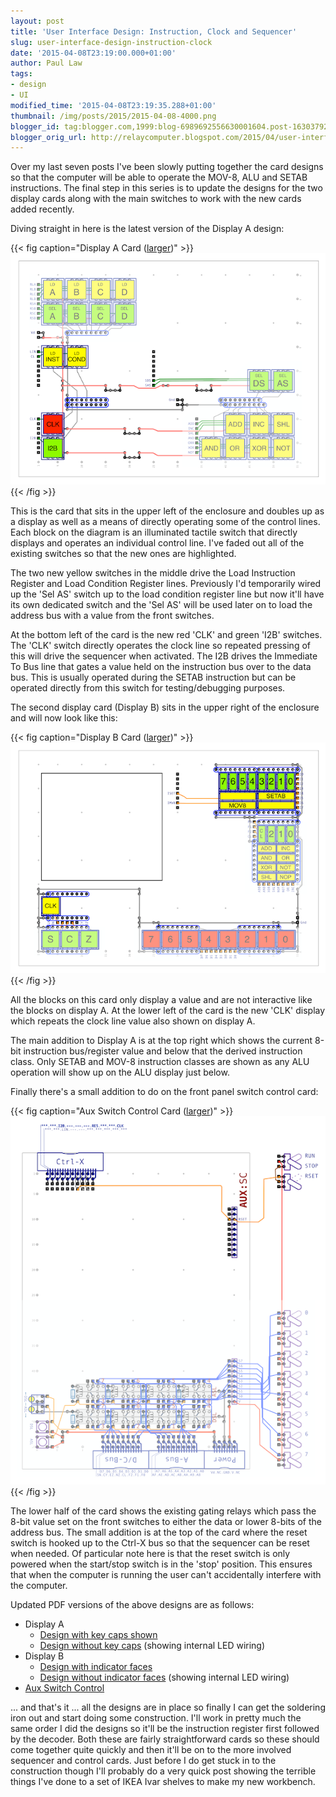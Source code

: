 ```yaml
---
layout: post
title: 'User Interface Design: Instruction, Clock and Sequencer'
slug: user-interface-design-instruction-clock
date: '2015-04-08T23:19:00.000+01:00'
author: Paul Law
tags:
- design
- UI
modified_time: '2015-04-08T23:19:35.288+01:00'
thumbnail: /img/posts/2015/2015-04-08-4000.png
blogger_id: tag:blogger.com,1999:blog-6989692556630001604.post-1630379224153065346
blogger_orig_url: http://relaycomputer.blogspot.com/2015/04/user-interface-design-instruction-clock.html
---
```


Over my last seven posts I've been slowly putting together the card designs so 
that the computer will be able to operate the MOV-8, ALU and SETAB 
instructions. The final step in this series is to update the designs for the 
two display cards along with the main switches to work with the new cards 
added recently.

Diving straight in here is the latest version of 
the Display A design:

{{< fig caption="Display A Card ([larger](/img/posts/2015/2015-04-08-1000.png))" >}}![Display A Card](/img/posts/2015/2015-04-08-0000.png){{< /fig >}}

This is the card that 
sits in the upper left of the enclosure and doubles up as a display as well as 
a means of directly operating some of the control lines. Each block on the 
diagram is an illuminated tactile switch that directly displays and operates 
an individual control line. I've faded out all of the existing switches so 
that the new ones are highlighted.

The two new yellow switches in 
the middle drive the Load Instruction Register and Load Condition Register 
lines. Previously I'd temporarily wired up the 'Sel AS' switch up to the load 
condition register line but now it'll have its own dedicated switch and the 
'Sel AS' will be used later on to load the address bus with a value from the 
front switches.

At the bottom left of the card is the new red 'CLK' 
and green 'I2B' switches. The 'CLK' switch directly operates the clock line so 
repeated pressing of this will drive the sequencer when activated. The I2B 
drives the Immediate To Bus line that gates a value held on the instruction 
bus over to the data bus. This is usually operated during the SETAB 
instruction but can be operated directly from this switch for 
testing/debugging purposes.

The second display card (Display B) 
sits in the upper right of the enclosure and will now look like this:

{{< fig caption="Display B Card ([larger](/img/posts/2015/2015-04-08-1001.png))" >}}![Display B Card](/img/posts/2015/2015-04-08-0001.png){{< /fig >}}

All the blocks on this 
card only display a value and are not interactive like the blocks on display 
A. At the lower left of the card is the new 'CLK' display which repeats the 
clock line value also shown on display A.

The main addition to 
Display A is at the top right which shows the current 8-bit instruction 
bus/register value and below that the derived instruction class. Only SETAB 
and MOV-8 instruction classes are shown as any ALU operation will show up on 
the ALU display just below.

Finally there's a small addition to do 
on the front panel switch control card:

{{< fig caption="Aux Switch Control Card ([larger](/img/posts/2015/2015-04-08-1002.png))" >}}![Aux Switch Control Card](/img/posts/2015/2015-04-08-0002.png){{< /fig >}}

The lower half 
of the card shows the existing gating relays which pass the 8-bit value set on 
the front switches to either the data or lower 8-bits of the address bus. The 
small addition is at the top of the card where the reset switch is hooked up 
to the Ctrl-X bus so that the sequencer can be reset when needed. Of 
particular note here is that the reset switch is only powered when the 
start/stop switch is in the 'stop' position. This ensures that when the 
computer is running the user can't accidentally interfere with the 
computer.

Updated PDF versions of the above designs are as follows:

* Display A
  * [Design with key caps shown](/pdf/display-a-2.pdf)
  * [Design without key caps](/pdf/display-a-2a.pdf) (showing internal LED wiring)
* Display B
  * [Design with indicator faces](/pdf/display-b-2.pdf)
  * [Design without indicator faces](/pdf/display-b-2a.pdf) (showing internal LED wiring)
* [Aux Switch Control](/pdf/aux-switch-ctrl-2.pdf)

... and that's it ... all the 
designs are in place so finally I can get the soldering iron out and start 
doing some construction. I'll work in pretty much the same order I did the 
designs so it'll be the instruction register first followed by the decoder. 
Both these are fairly straightforward cards so these should come together 
quite quickly and then it'll be on to the more involved sequencer and control 
cards. Just before I do get stuck in to the construction though I'll probably 
do a very quick post showing the terrible things I've done to a set of IKEA 
Ivar shelves to make my new workbench. 
